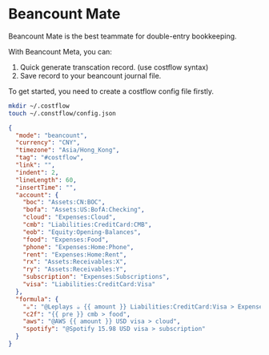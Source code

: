 # Beancount Mate

Beancount Mate is the best teammate for double-entry bookkeeping.

With Beancount Meta, you can:

1. Quick generate transcation record. (use costflow syntax)
2. Save record to your beancount journal file.

To get started, you need to create a costflow config file firstly.

```bash
mkdir ~/.costflow
touch ~/.constflow/config.json
```

```json
{
  "mode": "beancount",
  "currency": "CNY",
  "timezone": "Asia/Hong_Kong",
  "tag": "#costflow",
  "link": "",
  "indent": 2,
  "lineLength": 60,
  "insertTime": "",
  "account": {
    "boc": "Assets:CN:BOC",
    "bofa": "Assets:US:BofA:Checking",
    "cloud": "Expenses:Cloud",
    "cmb": "Liabilities:CreditCard:CMB",
    "eob": "Equity:Opening-Balances",
    "food": "Expenses:Food",
    "phone": "Expenses:Home:Phone",
    "rent": "Expenses:Home:Rent",
    "rx": "Assets:Receivables:X",
    "ry": "Assets:Receivables:Y",
    "subscription": "Expenses:Subscriptions",
    "visa": "Liabilities:CreditCard:Visa"
  },
  "formula": {
    "☕️": "@Leplays ☕️ {{ amount }} Liabilities:CreditCard:Visa > Expenses:Coffee",
    "c2f": "{{ pre }} cmb > food",
    "aws": "@AWS {{ amount }} USD visa > cloud",
    "spotify": "@Spotify 15.98 USD visa > subscription"
  }
}
```
